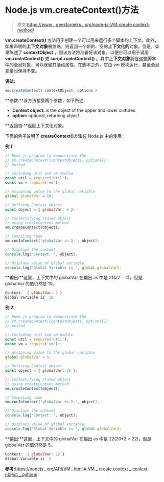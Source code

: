 # Node.js vm.createContext()方法

> 原文:[https://www . geesforgeks . org/node-js-VM-create context-method/](https://www.geeksforgeeks.org/node-js-vm-createcontext-method/)

**vm.createContext()** 方法用于创建一个可以用来运行多个脚本的上下文。此外，如果声明的**上下文对象**被忽略，则返回一个新的、空的**上下文化的**对象。但是，如果陈述了 **contextObject** ，则该方法将准备好该对象，以便它可以用于调用 **vm.runInContext()** 或 **script.runInContext()** 。其中**上下文对象**将是这些脚本中的全局对象，可以保留其活动属性。在脚本之外，它由 vm 模块运行，甚至全局变量也保持不变。

**语法:**

```js
vm.createContext( contextObject, options )
```

**参数:**该方法接受两个参数，如下所述:

*   **Context object:** is the object of the upper and lower cultures.
*   **option:** optional, returning *object* .

**返回值:**返回上下文化对象。

下面的例子说明了 **createContext()方法**在 Node.js 中的使用:

**例 1:**

```js
// Node.js program to demonstrate the     
// vm.createContext([contextObject[, options]])
// method

// Including util and vm module
const util = require('util');
const vm = require('vm');

// Assigning value to the global variable
global.globalVar = 10;

// Defining Context object
const object = { globalVar: 4 };

// Contextifying stated object
// using createContext method
vm.createContext(object);

// Compiling code
vm.runInContext('globalVar /= 2;', object);

// Displays the context
console.log("Context: ", object);

// Dsiplays value of global variable
console.log("Global Variable is ", global.globalVar);
```

**输出:**这里，上下文中的 globalVar 在输出 as 中是 2(4/2 = 2)，但是 globalVar 的值仍然是 10。

```js
Context:  { globalVar: 2 }
Global Variable is  10

```

**例 2:**

```js
// Node.js program to demonstrate the     
// vm.createContext([contextObject[, options]])
// method

// Including util and vm module
const util = require('util');
const vm = require('vm');

// Assigning value to the global variable
global.globalVar = 5;

// Defining Context object
const object = { globalVar: 20 };

// Contextifying stated object
// using createContext method
vm.createContext(object);

// Compiling code
vm.runInContext('globalVar += 2;', object);

// Displays the context
console.log("Context: ", object);

// Dsiplays value of global variable
console.log("Global Variable is ", global.globalVar);
```

**输出:**这里，上下文中的 globalVar 在输出 as 中是 22(20+2 = 22)，但是 globalVar 的值仍然是 5。

```js
Context:  { globalVar: 22 }
Global Variable is  5

```

**参考:**[https://nodejs . org/API/VM . html # VM _ create context _ context object _ options](https://nodejs.org/api/vm.html#vm_vm_createcontext_contextobject_options)